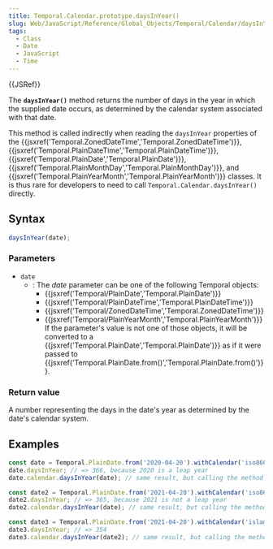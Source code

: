 ```yaml
---
title: Temporal.Calendar.prototype.daysInYear()
slug: Web/JavaScript/Reference/Global_Objects/Temporal/Calendar/daysInYear
tags:
  - Class
  - Date
  - JavaScript
  - Time
---
```

{{JSRef}}

The **`daysInYear()`** method returns the number of days in the year in which
the supplied date occurs, as determined by the calendar system associated with
that date.

This method is called indirectly when reading the `daysInYear` properties of the
{{jsxref('Temporal.ZonedDateTime','Temporal.ZonedDateTime')}},
{{jsxref('Temporal.PlainDateTime','Temporal.PlainDateTime')}},
{{jsxref('Temporal.PlainDate','Temporal.PlainDate')}},
{{jsxref('Temporal.PlainMonthDay','Temporal.PlainMonthDay')}},
and
{{jsxref('Temporal.PlainYearMonth','Temporal.PlainYearMonth')}}
classes. It is thus rare for developers to need to call
`Temporal.Calendar.daysInYear()` directly.

## Syntax

```js
daysInYear(date);
```

### Parameters

- `date`
  - : The _date_ parameter can be one of the following Temporal objects:
    - {{jsxref('Temporal/PlainDate','Temporal.PlainDate')}}
    - {{jsxref('Temporal/PlainDateTime','Temporal.PlainDateTime')}}
    - {{jsxref('Temporal/ZonedDateTime','Temporal.ZonedDateTime')}}
    - {{jsxref('Temporal/PlainYearMonth','Temporal.PlainYearMonth')}}
      If the parameter's value is not one of those objects, it will be converted
      to a
      {{jsxref('Temporal.PlainDate','Temporal.PlainDate')}}
      as if it were passed to
      {{jsxref('Temporal.PlainDate.from()','Temporal.PlainDate.from()')}}.

### Return value

A number representing the days in the date's year as determined by the date's
calendar system.

## Examples

```js
const date = Temporal.PlainDate.from('2020-04-20').withCalendar('iso8601');
date.daysInYear; // => 366, because 2020 is a leap year
date.calendar.daysInYear(date); // same result, but calling the method directly

const date2 = Temporal.PlainDate.from('2021-04-20').withCalendar('iso8601');
date2.daysInYear; // => 365, because 2021 is not a leap year
date2.calendar.daysInYear(date); // same result, but calling the method directly

const date3 = Temporal.PlainDate.from('2021-04-20').withCalendar('islamic');
date3.daysInYear; // => 354
date3.calendar.daysInYear(date2); // same result, but calling the method directly
```
